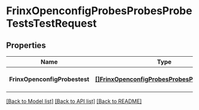 # FrinxOpenconfigProbesProbesProbeTestsTestRequest

## Properties
Name | Type | Description | Notes
------------ | ------------- | ------------- | -------------
**FrinxOpenconfigProbestest** | [**[]FrinxOpenconfigProbesProbesProbeTestsTest**](frinx.openconfig.probes.probes.probe.tests.Test.md) |  | [optional] [default to null]

[[Back to Model list]](../README.md#documentation-for-models) [[Back to API list]](../README.md#documentation-for-api-endpoints) [[Back to README]](../README.md)



